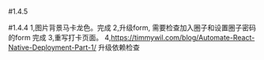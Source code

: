 #1.4.5



#1.4.4
 1,图片背景马卡龙色。完成
 2,升级form, 需要检查加入圈子和设置圈子密码的form 完成
 3,重写打卡页面。
 4,https://timmywil.com/blog/Automate-React-Native-Deployment-Part-1/  升级依赖检查
